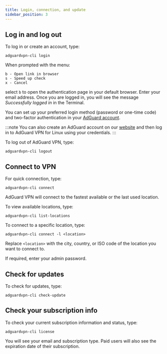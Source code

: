 ```yaml
---
title: Login, connection, and update
sidebar_position: 3
---
```


## Log in and log out

To log in or create an account, type:

```
adguardvpn-cli login
```

When prompted with the menu:

```
b - Open link in browser
s - Speed up check
x - Cancel
```

select `b` to open the authentication page in your default browser. Enter your email address. Once you are logged in, you will see the message _Successfully logged in_ in the Terminal.

You can set up your preferred login method (password or one-time code) and two-factor authentication in your [AdGuard account](https://adguardaccount.com/account/settings).

:::note
You can also create an AdGuard account on our [website](https://auth.adguardaccount.com/login.html) and then log in to AdGuard VPN for Linux using your credentials.
:::

To log out of AdGuard VPN, type:

```
adguardvpn-cli logout
```

## Connect to VPN

For quick connection, type:

```
adguardvpn-cli connect
```

AdGuard VPN will connect to the fastest available or the last used location.

To view available locations, type:

```
adguardvpn-cli list-locations
```

To connect to a specific location, type:

```
adguardvpn-cli connect -l <location>
```

Replace `<location>` with the city, country, or ISO code of the location you want to connect to.

If required, enter your admin password.

## Check for updates

To check for updates, type:

```
adguardvpn-cli check-update
```

## Check your subscription info

To check your current subscription information and status, type:

```
adguardvpn-cli license
```

You will see your email and subscription type. Paid users will also see the expiration date of their subscription.

